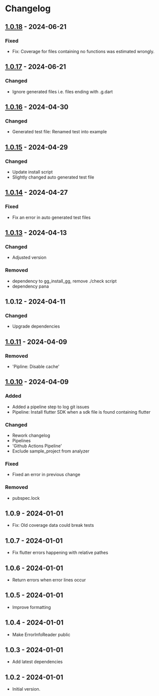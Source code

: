 # Changelog

## [1.0.18] - 2024-06-21

### Fixed

- Fix: Coverage for files containing no functions was estimated wrongly.

## [1.0.17] - 2024-06-21

### Changed

- Ignore generated files i.e. files ending with .g.dart

## [1.0.16] - 2024-04-30

### Changed

- Generated test file: Renamed test into example

## [1.0.15] - 2024-04-29

### Changed

- Update install script
- Slightly changed auto generated test file

## [1.0.14] - 2024-04-27

### Fixed

- Fix an error in auto generated test files

## [1.0.13] - 2024-04-13

### Changed

- Adjusted version

### Removed

- dependency to gg\_install\_gg, remove ./check script
- dependency pana

## 1.0.12 - 2024-04-11

### Changed

- Upgrade dependencies

## [1.0.11] - 2024-04-09

### Removed

- 'Pipline: Disable cache'

## [1.0.10] - 2024-04-09

### Added

- Added a pipeline step to log git issues
- Pipeline: Install flutter SDK when a sdk file is found containing flutter

### Changed

- Rework changelog
- Pipelines
- 'Github Actions Pipeline'
- Exclude sample\_project from analyzer

### Fixed

- Fixed an error in previous change

### Removed

- pubspec.lock

## 1.0.9 - 2024-01-01

- Fix: Old coverage data could break tests

## 1.0.7 - 2024-01-01

- Fix flutter errors happening with relative pathes

## 1.0.6 - 2024-01-01

- Return errors when error lines occur

## 1.0.5 - 2024-01-01

- Improve formatting

## 1.0.4 - 2024-01-01

- Make ErrorInfoReader public

## 1.0.3 - 2024-01-01

- Add latest dependencies

## 1.0.2 - 2024-01-01

- Initial version.

[1.0.18]: https://github.com/inlavigo/gg_test/compare/1.0.17...1.0.18
[1.0.17]: https://github.com/inlavigo/gg_test/compare/1.0.16...1.0.17
[1.0.16]: https://github.com/inlavigo/gg_test/compare/1.0.15...1.0.16
[1.0.15]: https://github.com/inlavigo/gg_test/compare/1.0.14...1.0.15
[1.0.14]: https://github.com/inlavigo/gg_test/compare/1.0.13...1.0.14
[1.0.13]: https://github.com/inlavigo/gg_test/compare/1.0.12...1.0.13
[1.0.11]: https://github.com/inlavigo/gg_test/compare/1.0.10...1.0.11
[1.0.10]: https://github.com/inlavigo/gg_test/compare/1.0.9...1.0.10
